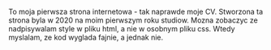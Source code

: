 


To moja pierwsza strona internetowa - tak naprawde moje CV. Stworzona ta strona byla w 2020 na moim pierwszym roku studiow.
Mozna zobaczyc ze nadpisywalam style w pliku html, a nie w osobnym pliku css. Wtedy myslalam, ze kod wyglada fajnie, a jednak nie. 


